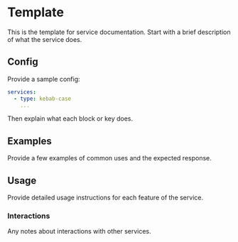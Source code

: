 # Template

This is the template for service documentation. Start with a brief description of what the service does.

## Config

Provide a sample config:

```yaml
services:
  - type: kebab-case
    ...
```

Then explain what each block or key does.

## Examples

Provide a few examples of common uses and the expected response.

## Usage

Provide detailed usage instructions for each feature of the service.

### Interactions

Any notes about interactions with other services.
